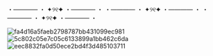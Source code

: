 ・———— ・ ✦୨୧✦ ・———— ・ ・———— ・ ✦୨୧✦ ・———— ・  ・———— ・ ✦୨୧✦ ・———— ・ 

![fa4d16a5faeb2798787bb431099ec981](https://github.com/user-attachments/assets/8483bf8f-dd96-4271-92ea-b70f0e412200)![5c802c05e7c05c6133899a1bb462c6da](https://github.com/user-attachments/assets/096782e7-416c-4576-a3c0-82089d8c6983) ![eec8832fa0d50ece2bd4f3d485103711](https://github.com/user-attachments/assets/96f6158c-aaf4-4a92-b68e-2eae0e4a05d7)
